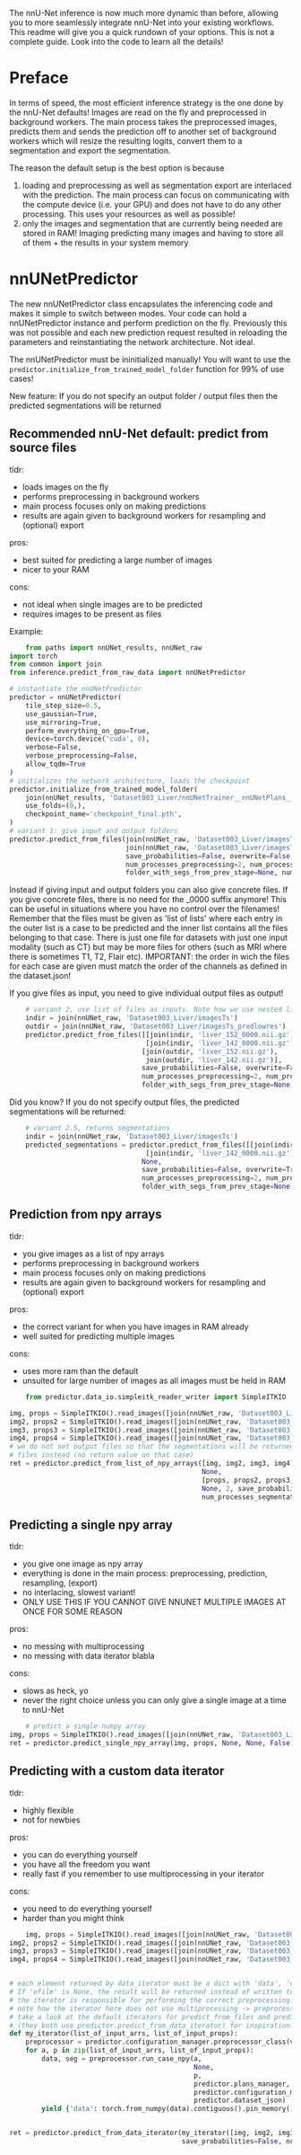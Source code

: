 The nnU-Net inference is now much more dynamic than before, allowing you to more seamlessly integrate nnU-Net into
your existing workflows.
This readme will give you a quick rundown of your options. This is not a complete guide. Look into the code to learn
all the details!

# Preface

In terms of speed, the most efficient inference strategy is the one done by the nnU-Net defaults! Images are read on
the fly and preprocessed in background workers. The main process takes the preprocessed images, predicts them and
sends the prediction off to another set of background workers which will resize the resulting logits, convert
them to a segmentation and export the segmentation.

The reason the default setup is the best option is because

1) loading and preprocessing as well as segmentation export are interlaced with the prediction. The main process can
   focus on communicating with the compute device (i.e. your GPU) and does not have to do any other processing.
   This uses your resources as well as possible!
2) only the images and segmentation that are currently being needed are stored in RAM! Imaging predicting many images
   and having to store all of them + the results in your system memory

# nnUNetPredictor

The new nnUNetPredictor class encapsulates the inferencing code and makes it simple to switch between modes. Your
code can hold a nnUNetPredictor instance and perform prediction on the fly. Previously this was not possible and each
new prediction request resulted in reloading the parameters and reinstantiating the network architecture. Not ideal.

The nnUNetPredictor must be ininitialized manually! You will want to use the
`predictor.initialize_from_trained_model_folder` function for 99% of use cases!

New feature: If you do not specify an output folder / output files then the predicted segmentations will be
returned

## Recommended nnU-Net default: predict from source files

tldr:

- loads images on the fly
- performs preprocessing in background workers
- main process focuses only on making predictions
- results are again given to background workers for resampling and (optional) export

pros:

- best suited for predicting a large number of images
- nicer to your RAM

cons:

- not ideal when single images are to be predicted
- requires images to be present as files

Example:

```python
    from paths import nnUNet_results, nnUNet_raw
import torch
from common import join
from inference.predict_from_raw_data import nnUNetPredictor

# instantiate the nnUNetPredictor
predictor = nnUNetPredictor(
    tile_step_size=0.5,
    use_gaussian=True,
    use_mirroring=True,
    perform_everything_on_gpu=True,
    device=torch.device('cuda', 0),
    verbose=False,
    verbose_preprocessing=False,
    allow_tqdm=True
)
# initializes the network architecture, loads the checkpoint
predictor.initialize_from_trained_model_folder(
    join(nnUNet_results, 'Dataset003_Liver/nnUNetTrainer__nnUNetPlans__3d_lowres'),
    use_folds=(0,),
    checkpoint_name='checkpoint_final.pth',
)
# variant 1: give input and output folders
predictor.predict_from_files(join(nnUNet_raw, 'Dataset003_Liver/imagesTs'),
                             join(nnUNet_raw, 'Dataset003_Liver/imagesTs_predlowres'),
                             save_probabilities=False, overwrite=False,
                             num_processes_preprocessing=2, num_processes_segmentation_export=2,
                             folder_with_segs_from_prev_stage=None, num_parts=1, part_id=0)
```

Instead if giving input and output folders you can also give concrete files. If you give concrete files, there is no
need for the _0000 suffix anymore! This can be useful in situations where you have no control over the filenames!
Remember that the files must be given as 'list of lists' where each entry in the outer list is a case to be predicted
and the inner list contains all the files belonging to that case. There is just one file for datasets with just one
input modality (such as CT) but may be more files for others (such as MRI where there is sometimes T1, T2, Flair etc).
IMPORTANT: the order in wich the files for each case are given must match the order of the channels as defined in the
dataset.json!

If you give files as input, you need to give individual output files as output!

```python
    # variant 2, use list of files as inputs. Note how we use nested lists!!!
    indir = join(nnUNet_raw, 'Dataset003_Liver/imagesTs')
    outdir = join(nnUNet_raw, 'Dataset003_Liver/imagesTs_predlowres')
    predictor.predict_from_files([[join(indir, 'liver_152_0000.nii.gz')], 
                                  [join(indir, 'liver_142_0000.nii.gz')]],
                                 [join(outdir, 'liver_152.nii.gz'),
                                  join(outdir, 'liver_142.nii.gz')],
                                 save_probabilities=False, overwrite=False,
                                 num_processes_preprocessing=2, num_processes_segmentation_export=2,
                                 folder_with_segs_from_prev_stage=None, num_parts=1, part_id=0)
```

Did you know? If you do not specify output files, the predicted segmentations will be returned:

```python
    # variant 2.5, returns segmentations
    indir = join(nnUNet_raw, 'Dataset003_Liver/imagesTs')
    predicted_segmentations = predictor.predict_from_files([[join(indir, 'liver_152_0000.nii.gz')],
                                  [join(indir, 'liver_142_0000.nii.gz')]],
                                 None,
                                 save_probabilities=False, overwrite=True,
                                 num_processes_preprocessing=2, num_processes_segmentation_export=2,
                                 folder_with_segs_from_prev_stage=None, num_parts=1, part_id=0)
```

## Prediction from npy arrays

tldr:

- you give images as a list of npy arrays
- performs preprocessing in background workers
- main process focuses only on making predictions
- results are again given to background workers for resampling and (optional) export

pros:

- the correct variant for when you have images in RAM already
- well suited for predicting multiple images

cons:

- uses more ram than the default
- unsuited for large number of images as all images must be held in RAM

```python
    from predictor.data_io.simpleitk_reader_writer import SimpleITKIO

img, props = SimpleITKIO().read_images([join(nnUNet_raw, 'Dataset003_Liver/imagesTs/liver_147_0000.nii.gz')])
img2, props2 = SimpleITKIO().read_images([join(nnUNet_raw, 'Dataset003_Liver/imagesTs/liver_146_0000.nii.gz')])
img3, props3 = SimpleITKIO().read_images([join(nnUNet_raw, 'Dataset003_Liver/imagesTs/liver_145_0000.nii.gz')])
img4, props4 = SimpleITKIO().read_images([join(nnUNet_raw, 'Dataset003_Liver/imagesTs/liver_144_0000.nii.gz')])
# we do not set output files so that the segmentations will be returned. You can of course also specify output
# files instead (no return value on that case)
ret = predictor.predict_from_list_of_npy_arrays([img, img2, img3, img4],
                                                None,
                                                [props, props2, props3, props4],
                                                None, 2, save_probabilities=False,
                                                num_processes_segmentation_export=2)
```

## Predicting a single npy array

tldr:

- you give one image as npy array
- everything is done in the main process: preprocessing, prediction, resampling, (export)
- no interlacing, slowest variant!
- ONLY USE THIS IF YOU CANNOT GIVE NNUNET MULTIPLE IMAGES AT ONCE FOR SOME REASON

pros:

- no messing with multiprocessing
- no messing with data iterator blabla

cons:

- slows as heck, yo
- never the right choice unless you can only give a single image at a time to nnU-Net

```python
    # predict a single numpy array
img, props = SimpleITKIO().read_images([join(nnUNet_raw, 'Dataset003_Liver/imagesTr/liver_63_0000.nii.gz')])
ret = predictor.predict_single_npy_array(img, props, None, None, False)
```

## Predicting with a custom data iterator

tldr:

- highly flexible
- not for newbies

pros:

- you can do everything yourself
- you have all the freedom you want
- really fast if you remember to use multiprocessing in your iterator

cons:

- you need to do everything yourself
- harder than you might think

```python
    img, props = SimpleITKIO().read_images([join(nnUNet_raw, 'Dataset003_Liver/imagesTs/liver_147_0000.nii.gz')])
img2, props2 = SimpleITKIO().read_images([join(nnUNet_raw, 'Dataset003_Liver/imagesTs/liver_146_0000.nii.gz')])
img3, props3 = SimpleITKIO().read_images([join(nnUNet_raw, 'Dataset003_Liver/imagesTs/liver_145_0000.nii.gz')])
img4, props4 = SimpleITKIO().read_images([join(nnUNet_raw, 'Dataset003_Liver/imagesTs/liver_144_0000.nii.gz')])


# each element returned by data_iterator must be a dict with 'data', 'ofile' and 'data_properites' keys!
# If 'ofile' is None, the result will be returned instead of written to a file
# the iterator is responsible for performing the correct preprocessing!
# note how the iterator here does not use multiprocessing -> preprocessing will be done in the main thread!
# take a look at the default iterators for predict_from_files and predict_from_list_of_npy_arrays
# (they both use predictor.predict_from_data_iterator) for inspiration!
def my_iterator(list_of_input_arrs, list_of_input_props):
    preprocessor = predictor.configuration_manager.preprocessor_class(verbose=predictor.verbose)
    for a, p in zip(list_of_input_arrs, list_of_input_props):
        data, seg = preprocessor.run_case_npy(a,
                                              None,
                                              p,
                                              predictor.plans_manager,
                                              predictor.configuration_manager,
                                              predictor.dataset_json)
        yield {'data': torch.from_numpy(data).contiguous().pin_memory(), 'data_properites': p, 'ofile': None}


ret = predictor.predict_from_data_iterator(my_iterator([img, img2, img3, img4], [props, props2, props3, props4]),
                                           save_probabilities=False, num_processes_segmentation_export=3)
```